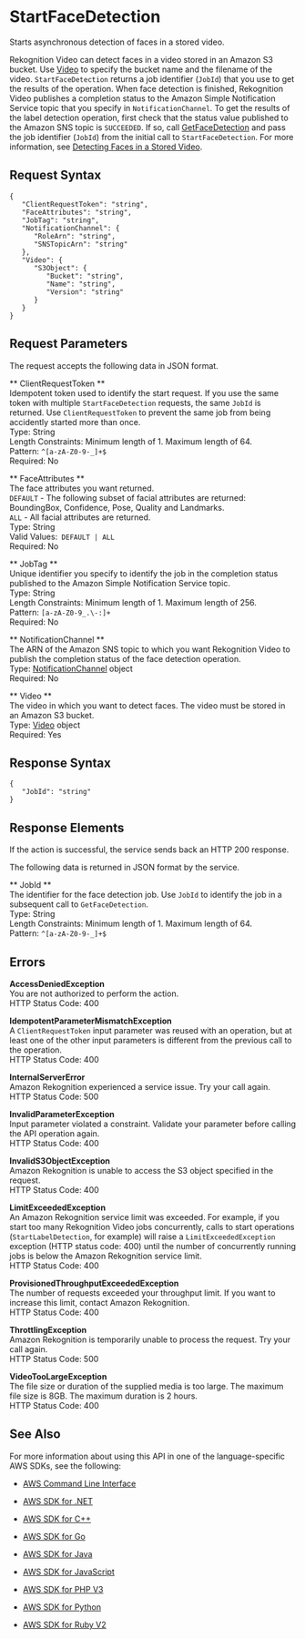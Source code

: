 # StartFaceDetection<a name="API_StartFaceDetection"></a>

Starts asynchronous detection of faces in a stored video\.

Rekognition Video can detect faces in a video stored in an Amazon S3 bucket\. Use [Video](API_Video.md) to specify the bucket name and the filename of the video\. `StartFaceDetection` returns a job identifier \(`JobId`\) that you use to get the results of the operation\. When face detection is finished, Rekognition Video publishes a completion status to the Amazon Simple Notification Service topic that you specify in `NotificationChannel`\. To get the results of the label detection operation, first check that the status value published to the Amazon SNS topic is `SUCCEEDED`\. If so, call [GetFaceDetection](API_GetFaceDetection.md) and pass the job identifier \(`JobId`\) from the initial call to `StartFaceDetection`\. For more information, see [Detecting Faces in a Stored Video](faces.md#faces-video)\.

## Request Syntax<a name="API_StartFaceDetection_RequestSyntax"></a>

```
{
   "ClientRequestToken": "string",
   "FaceAttributes": "string",
   "JobTag": "string",
   "NotificationChannel": { 
      "RoleArn": "string",
      "SNSTopicArn": "string"
   },
   "Video": { 
      "S3Object": { 
         "Bucket": "string",
         "Name": "string",
         "Version": "string"
      }
   }
}
```

## Request Parameters<a name="API_StartFaceDetection_RequestParameters"></a>

The request accepts the following data in JSON format\.

 ** ClientRequestToken **   
Idempotent token used to identify the start request\. If you use the same token with multiple `StartFaceDetection` requests, the same `JobId` is returned\. Use `ClientRequestToken` to prevent the same job from being accidently started more than once\.   
Type: String  
Length Constraints: Minimum length of 1\. Maximum length of 64\.  
Pattern: `^[a-zA-Z0-9-_]+$`   
Required: No

 ** FaceAttributes **   
The face attributes you want returned\.  
 `DEFAULT` \- The following subset of facial attributes are returned: BoundingBox, Confidence, Pose, Quality and Landmarks\.   
 `ALL` \- All facial attributes are returned\.  
Type: String  
Valid Values:` DEFAULT | ALL`   
Required: No

 ** JobTag **   
Unique identifier you specify to identify the job in the completion status published to the Amazon Simple Notification Service topic\.   
Type: String  
Length Constraints: Minimum length of 1\. Maximum length of 256\.  
Pattern: `[a-zA-Z0-9_.\-:]+`   
Required: No

 ** NotificationChannel **   
The ARN of the Amazon SNS topic to which you want Rekognition Video to publish the completion status of the face detection operation\.  
Type: [NotificationChannel](API_NotificationChannel.md) object  
Required: No

 ** Video **   
The video in which you want to detect faces\. The video must be stored in an Amazon S3 bucket\.  
Type: [Video](API_Video.md) object  
Required: Yes

## Response Syntax<a name="API_StartFaceDetection_ResponseSyntax"></a>

```
{
   "JobId": "string"
}
```

## Response Elements<a name="API_StartFaceDetection_ResponseElements"></a>

If the action is successful, the service sends back an HTTP 200 response\.

The following data is returned in JSON format by the service\.

 ** JobId **   
The identifier for the face detection job\. Use `JobId` to identify the job in a subsequent call to `GetFaceDetection`\.  
Type: String  
Length Constraints: Minimum length of 1\. Maximum length of 64\.  
Pattern: `^[a-zA-Z0-9-_]+$` 

## Errors<a name="API_StartFaceDetection_Errors"></a>

 **AccessDeniedException**   
You are not authorized to perform the action\.  
HTTP Status Code: 400

 **IdempotentParameterMismatchException**   
A `ClientRequestToken` input parameter was reused with an operation, but at least one of the other input parameters is different from the previous call to the operation\.  
HTTP Status Code: 400

 **InternalServerError**   
Amazon Rekognition experienced a service issue\. Try your call again\.  
HTTP Status Code: 500

 **InvalidParameterException**   
Input parameter violated a constraint\. Validate your parameter before calling the API operation again\.  
HTTP Status Code: 400

 **InvalidS3ObjectException**   
Amazon Rekognition is unable to access the S3 object specified in the request\.  
HTTP Status Code: 400

 **LimitExceededException**   
An Amazon Rekognition service limit was exceeded\. For example, if you start too many Rekognition Video jobs concurrently, calls to start operations \(`StartLabelDetection`, for example\) will raise a `LimitExceededException` exception \(HTTP status code: 400\) until the number of concurrently running jobs is below the Amazon Rekognition service limit\.   
HTTP Status Code: 400

 **ProvisionedThroughputExceededException**   
The number of requests exceeded your throughput limit\. If you want to increase this limit, contact Amazon Rekognition\.  
HTTP Status Code: 400

 **ThrottlingException**   
Amazon Rekognition is temporarily unable to process the request\. Try your call again\.  
HTTP Status Code: 500

 **VideoTooLargeException**   
The file size or duration of the supplied media is too large\. The maximum file size is 8GB\. The maximum duration is 2 hours\.   
HTTP Status Code: 400

## See Also<a name="API_StartFaceDetection_SeeAlso"></a>

For more information about using this API in one of the language\-specific AWS SDKs, see the following:

+  [AWS Command Line Interface](http://docs.aws.amazon.com/goto/aws-cli/rekognition-2016-06-27/StartFaceDetection) 

+  [AWS SDK for \.NET](http://docs.aws.amazon.com/goto/DotNetSDKV3/rekognition-2016-06-27/StartFaceDetection) 

+  [AWS SDK for C\+\+](http://docs.aws.amazon.com/goto/SdkForCpp/rekognition-2016-06-27/StartFaceDetection) 

+  [AWS SDK for Go](http://docs.aws.amazon.com/goto/SdkForGoV1/rekognition-2016-06-27/StartFaceDetection) 

+  [AWS SDK for Java](http://docs.aws.amazon.com/goto/SdkForJava/rekognition-2016-06-27/StartFaceDetection) 

+  [AWS SDK for JavaScript](http://docs.aws.amazon.com/goto/AWSJavaScriptSDK/rekognition-2016-06-27/StartFaceDetection) 

+  [AWS SDK for PHP V3](http://docs.aws.amazon.com/goto/SdkForPHPV3/rekognition-2016-06-27/StartFaceDetection) 

+  [AWS SDK for Python](http://docs.aws.amazon.com/goto/boto3/rekognition-2016-06-27/StartFaceDetection) 

+  [AWS SDK for Ruby V2](http://docs.aws.amazon.com/goto/SdkForRubyV2/rekognition-2016-06-27/StartFaceDetection) 